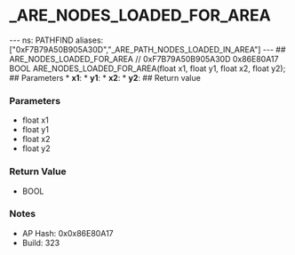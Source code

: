 # _ARE_NODES_LOADED_FOR_AREA

--- ns: PATHFIND aliases: ["0xF7B79A50B905A30D","_ARE_PATH_NODES_LOADED_IN_AREA"] --- ## ARE_NODES_LOADED_FOR_AREA  // 0xF7B79A50B905A30D 0x86E80A17 BOOL ARE_NODES_LOADED_FOR_AREA(float x1, float y1, float x2, float y2);   ## Parameters * **x1**: * **y1**: * **x2**: * **y2**:  ## Return value

### Parameters
* float x1
* float y1
* float x2
* float y2

### Return Value
* BOOL

### Notes
* AP Hash: 0x0x86E80A17
* Build: 323

